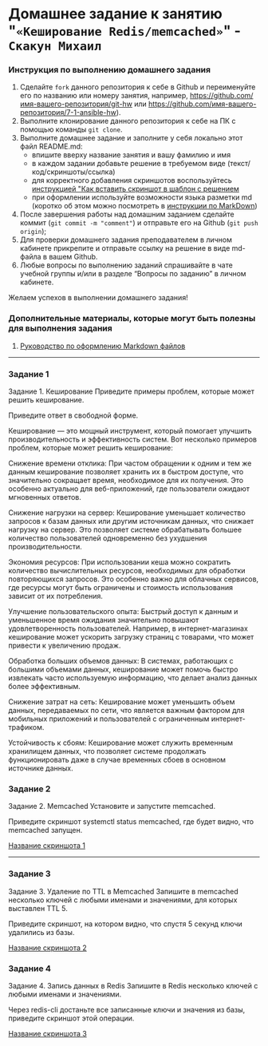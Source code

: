 # Домашнее задание к занятию "`«Кеширование Redis/memcached»`" - `Скакун Михаил`


### Инструкция по выполнению домашнего задания

   1. Сделайте `fork` данного репозитория к себе в Github и переименуйте его по названию или номеру занятия, например, https://github.com/имя-вашего-репозитория/git-hw или  https://github.com/имя-вашего-репозитория/7-1-ansible-hw).
   2. Выполните клонирование данного репозитория к себе на ПК с помощью команды `git clone`.
   3. Выполните домашнее задание и заполните у себя локально этот файл README.md:
      - впишите вверху название занятия и вашу фамилию и имя
      - в каждом задании добавьте решение в требуемом виде (текст/код/скриншоты/ссылка)
      - для корректного добавления скриншотов воспользуйтесь [инструкцией "Как вставить скриншот в шаблон с решением](https://github.com/netology-code/sys-pattern-homework/blob/main/screen-instruction.md)
      - при оформлении используйте возможности языка разметки md (коротко об этом можно посмотреть в [инструкции  по MarkDown](https://github.com/netology-code/sys-pattern-homework/blob/main/md-instruction.md))
   4. После завершения работы над домашним заданием сделайте коммит (`git commit -m "comment"`) и отправьте его на Github (`git push origin`);
   5. Для проверки домашнего задания преподавателем в личном кабинете прикрепите и отправьте ссылку на решение в виде md-файла в вашем Github.
   6. Любые вопросы по выполнению заданий спрашивайте в чате учебной группы и/или в разделе “Вопросы по заданию” в личном кабинете.
   
Желаем успехов в выполнении домашнего задания!
   
### Дополнительные материалы, которые могут быть полезны для выполнения задания

1. [Руководство по оформлению Markdown файлов](https://gist.github.com/Jekins/2bf2d0638163f1294637#Code)

---

### Задание 1

Задание 1. Кеширование
Приведите примеры проблем, которые может решить кеширование.

Приведите ответ в свободной форме.


Кеширование — это мощный инструмент, который помогает улучшить производительность и эффективность систем. Вот несколько примеров проблем, которые может решить кеширование:

Снижение времени отклика: При частом обращении к одним и тем же данным кеширование позволяет хранить их в быстром доступе, что значительно сокращает время, необходимое для их получения. Это особенно актуально для веб-приложений, где пользователи ожидают мгновенных ответов.

Снижение нагрузки на сервер: Кеширование уменьшает количество запросов к базам данных или другим источникам данных, что снижает нагрузку на сервер. Это позволяет системе обрабатывать большее количество пользователей одновременно без ухудшения производительности.

Экономия ресурсов: При использовании кеша можно сократить количество вычислительных ресурсов, необходимых для обработки повторяющихся запросов. Это особенно важно для облачных сервисов, где ресурсы могут быть ограничены и стоимость использования зависит от их потребления.

Улучшение пользовательского опыта: Быстрый доступ к данным и уменьшенное время ожидания значительно повышают удовлетворенность пользователей. Например, в интернет-магазинах кеширование может ускорить загрузку страниц с товарами, что может привести к увеличению продаж.

Обработка больших объемов данных: В системах, работающих с большими объемами данных, кеширование может помочь быстро извлекать часто используемую информацию, что делает анализ данных более эффективным.

Снижение затрат на сеть: Кеширование может уменьшить объем данных, передаваемых по сети, что является важным фактором для мобильных приложений и пользователей с ограниченным интернет-трафиком.

Устойчивость к сбоям: Кеширование может служить временным хранилищем данных, что позволяет системе продолжать функционировать даже в случае временных сбоев в основном источнике данных.




### Задание 2

Задание 2. Memcached
Установите и запустите memcached.

Приведите скриншот systemctl status memcached, где будет видно, что memcached запущен.


[Название скриншота 1](https://github.com/Mandarineccc/Redis-memcached/blob/main/Снимок%20экрана%202025-02-03%20201404.png)


---

### Задание 3

Задание 3. Удаление по TTL в Memcached
Запишите в memcached несколько ключей с любыми именами и значениями, для которых выставлен TTL 5.

Приведите скриншот, на котором видно, что спустя 5 секунд ключи удалились из базы.


[Название скриншота 2](https://github.com/Mandarineccc/Redis-memcached/blob/main/Снимок%20экрана%202025-02-03%20202941.png)

### Задание 4

Задание 4. Запись данных в Redis
Запишите в Redis несколько ключей с любыми именами и значениями.

Через redis-cli достаньте все записанные ключи и значения из базы, приведите скриншот этой операции.


[Название скриншота 3](https://github.com/Mandarineccc/Redis-memcached/blob/main/Снимок%20экрана%202025-02-03%20211413.png)
